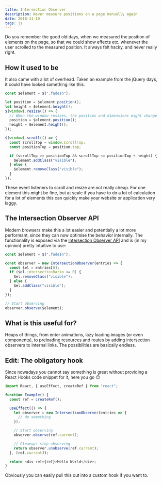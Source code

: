 ```yaml
---
title: Intersection Observer
description: Never measure positions on a page manually again
date: 2018-11-10
tags: js
---
```


Do you remember the good old days, when we measured the position of elements on the page, so that we could show effects etc. whenever the user scrolled to the measured position. It always felt hacky, and never really right.

## How it used to be

It also came with a lot of overhead. Taken an example from the jQuery days, it could have looked something like this.

```js
const $element = $(".fadeIn");

let position = $element.position();
let height = $element.height();
$(window).resize(() => {
  // When the window resizes, the position and dimensions might change
  position = $element.position();
  height = $element.height();
});

$(window).scroll(() => {
  const scrollTop = window.scrollTop;
  const positionTop = position.top;

  if (scrollTop >= positionTop && scrollTop <= positionTop + height) {
    $element.addClass("visible");
  } else {
    $element.removeClass("visible");
  }
});
```

These event listeners to scroll and resize are not really cheap. For one element this might be fine, but at scale if you have to do a lot of calculation for a lot of elements this can quickly make your website or application very laggy.

## The Intersection Observer API

Modern browsers make this a lot easier and potentially a lot more performant, since they can now optimise the behavior internally. The functionality is exposed via the [Intersection Observer API](https://developer.mozilla.org/en-US/docs/Web/API/IntersectionObserver) and is (in my opinion) pretty intuitive to use:

```js
const $element = $(".fadeIn");

const observer = new IntersectionObserver(entries => {
  const $el = entries[0];
  if ($el.intersectionRatio <= 0) {
    $el.removeClass("visible");
  } else {
    $el.addClass("visible");
  }
});

// Start observing
observer.observe($element);
```

## What is this useful for?

Heaps of things, from enter animations, lazy loading images (or even components), to preloading resources and routes by adding intersection observers to internal links. The possibilities are basically endless.

## Edit: The obligatory hook

Since nowadays you cannot say something is great without providing a React Hooks code snippet for it, here you go 😉

```js
import React, { useEffect, createRef } from "react";

function Example() {
  const ref = createRef();

  useEffect(() => {
    let observer = new IntersectionObserver(entries => {
      // do something
    });

    // Start observing
    observer.observe(ref.current);

    // Cleanup: stop observing
    return observer.unobserve(ref.current);
  }, [ref.current]);

  return <div ref={ref}>Hello World</div>;
}
```

Obviously you can easily pull this out into a custom hook if you want to.
